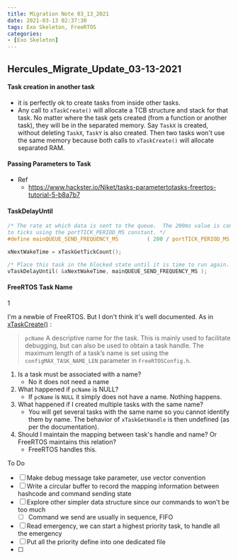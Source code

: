 ```yaml
---
title: Migration Note 03_13_2021
date: 2021-03-13 02:37:30
tags: Exo Skeleton, FreeRTOS
categories:
- [Exo Skeleton]
---
```


## Hercules_Migrate_Update_03-13-2021

#### Task creation in another task

- it is perfectly ok to create tasks from inside other tasks.  
- Any call to `xTaskCreate()` will allocate a TCB structure and stack for that task. No matter where the task gets created (from  a  function or another task), they will be in the separated memory. Say `TaskX` is created, without deleting `TaskX`, `TaskY` is also created. Then two tasks won't use the same memory because both calls to `xTaskCreate()` will allocate separated RAM. 



#### Passing Parameters to Task

- Ref
  - https://www.hackster.io/Niket/tasks-parametertotasks-freertos-tutorial-5-b8a7b7



#### TaskDelayUntil

```c
/* The rate at which data is sent to the queue.  The 200ms value is converted
to ticks using the portTICK_PERIOD_MS constant. */
#define mainQUEUE_SEND_FREQUENCY_MS			( 200 / portTICK_PERIOD_MS )

xNextWakeTime = xTaskGetTickCount();

/* Place this task in the blocked state until it is time to run again. The block time is specified in ticks, the constant used converts ticks to ms.  While in the Blocked state this task will not consume any CPU time. */
vTaskDelayUntil( &xNextWakeTime, mainQUEUE_SEND_FREQUENCY_MS );
```



#### FreeRTOS Task Name

1



I'm a newbie of FreeRTOS. But I don't think it's well documented. As in [xTaskCreate()](https://www.freertos.org/a00125.html) :

> `pcName` A descriptive name for the task. This is mainly used to facilitate debugging, but can also be used to obtain a task handle. The maximum length of a task’s name is set using the `configMAX_TASK_NAME_LEN` parameter in `FreeRTOSConfig.h`.

1. Is a task must be associated with a name?
   - No it does not need a name
2. What happened if `pcName` is NULL?
   - If `pcName` is `NULL` it simply does not have a name. Nothing happens.
3. What happened if I created multiple tasks with the same name?
   - You will get several tasks with the same name so you cannot identify them by name. The behavior of `xTaskGetHandle` is then undefined (as per the documentation).
4. Should I maintain the mapping between task's handle and name? Or FreeRTOS maintains this relation?
   - FreeRTOS handles this.





To Do

- [ ] Make debug message take parameter, use vector convention
- [ ] Write a circular buffer to record the mapping information between hashcode and command sending state
- [ ] Explore other simpler data structure since our commands to won't be too much
  - [ ] Command we send are usually in sequence, FIFO
- [ ] Read emergency, we can start a highest priority task, to handle all the emergency 
- [ ] Put all the priority define into one dedicated file
- [ ]  

